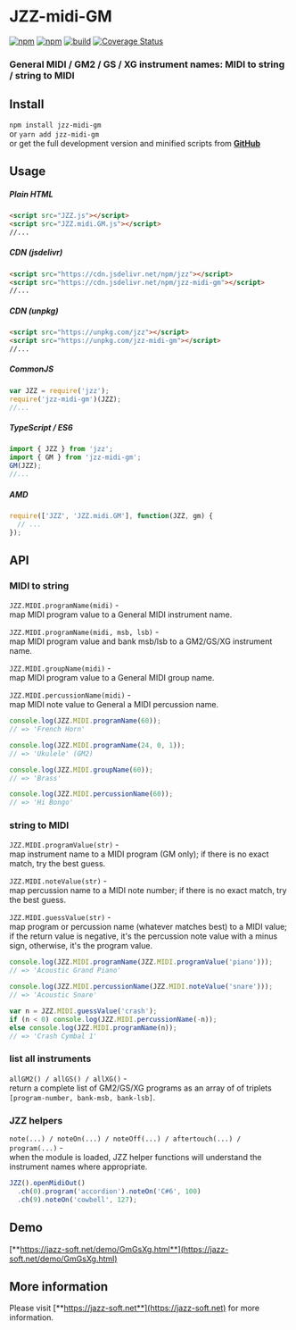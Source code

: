 # JZZ-midi-GM

[![npm](https://img.shields.io/npm/v/jzz-midi-gm.svg)](https://www.npmjs.com/package/jzz-midi-gm)
[![npm](https://img.shields.io/npm/dt/jzz-midi-gm.svg)](https://www.npmjs.com/package/jzz-midi-gm)
[![build](https://github.com/jazz-soft/JZZ-midi-GM/actions/workflows/build.yml/badge.svg)](https://github.com/jazz-soft/JZZ-midi-GM/actions)
[![Coverage Status](https://coveralls.io/repos/github/jazz-soft/JZZ-midi-GM/badge.svg?branch=master)](https://coveralls.io/github/jazz-soft/JZZ-midi-GM?branch=master)

### General MIDI / GM2 / GS / XG instrument names: MIDI to string / string to MIDI

## Install

`npm install jzz-midi-gm`  
or `yarn add jzz-midi-gm`  
or get the full development version and minified scripts from [**GitHub**](https://github.com/jazz-soft/JZZ-midi-GM)

## Usage

##### Plain HTML

```html
<script src="JZZ.js"></script>
<script src="JZZ.midi.GM.js"></script>
//...
```

##### CDN (jsdelivr)

```html
<script src="https://cdn.jsdelivr.net/npm/jzz"></script>
<script src="https://cdn.jsdelivr.net/npm/jzz-midi-gm"></script>
//...
```

##### CDN (unpkg)

```html
<script src="https://unpkg.com/jzz"></script>
<script src="https://unpkg.com/jzz-midi-gm"></script>
//...
```

##### CommonJS

```js
var JZZ = require('jzz');
require('jzz-midi-gm')(JZZ);
//...
```

##### TypeScript / ES6

```ts
import { JZZ } from 'jzz';
import { GM } from 'jzz-midi-gm';
GM(JZZ);
//...
```

##### AMD

```js
require(['JZZ', 'JZZ.midi.GM'], function(JZZ, gm) {
  // ...
});
```

## API
### MIDI to string
`JZZ.MIDI.programName(midi)` -  
map MIDI program value to a General MIDI instrument name.

`JZZ.MIDI.programName(midi, msb, lsb)` -  
map MIDI program value and bank msb/lsb to a GM2/GS/XG instrument name.

`JZZ.MIDI.groupName(midi)` -  
map MIDI program value to a General MIDI group name.

`JZZ.MIDI.percussionName(midi)` -  
map MIDI note value to General a MIDI percussion name.

```js
console.log(JZZ.MIDI.programName(60));
// => 'French Horn'

console.log(JZZ.MIDI.programName(24, 0, 1));
// => 'Ukulele' (GM2)

console.log(JZZ.MIDI.groupName(60));
// => 'Brass'

console.log(JZZ.MIDI.percussionName(60));
// => 'Hi Bongo'
```

### string to MIDI
`JZZ.MIDI.programValue(str)` -  
map instrument name to a MIDI program (GM only);
if there is no exact match, try the best guess.

`JZZ.MIDI.noteValue(str)` -  
map percussion name to a MIDI note number;
if there is no exact match, try the best guess.

`JZZ.MIDI.guessValue(str)` -  
map program or percussion name (whatever matches best) to a MIDI value;
if the return value is negative, it's the percussion note value with a minus sign, otherwise, it's the program value.

```js
console.log(JZZ.MIDI.programName(JZZ.MIDI.programValue('piano')));
// => 'Acoustic Grand Piano'

console.log(JZZ.MIDI.percussionName(JZZ.MIDI.noteValue('snare')));
// => 'Acoustic Snare'

var n = JZZ.MIDI.guessValue('crash');
if (n < 0) console.log(JZZ.MIDI.percussionName(-n));
else console.log(JZZ.MIDI.programName(n));
// => 'Crash Cymbal 1'
```

### list all instruments
`allGM2() / allGS() / allXG()` -  
return a complete list of GM2/GS/XG programs as an array of of triplets `[program-number, bank-msb, bank-lsb]`.

### JZZ helpers
`note(...) / noteOn(...) / noteOff(...) / aftertouch(...) / program(...)` -  
when the module is loaded, JZZ helper functions will understand the instrument names where appropriate.

```js
JZZ().openMidiOut()
  .ch(0).program('accordion').noteOn('C#6', 100)
  .ch(9).noteOn('cowbell', 127);
```

## Demo
[**https://jazz-soft.net/demo/GmGsXg.html**](https://jazz-soft.net/demo/GmGsXg.html)

## More information
Please visit [**https://jazz-soft.net**](https://jazz-soft.net) for more information.  
